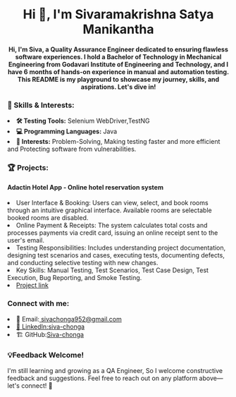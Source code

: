 <h1 align="center">Hi 👋, I'm Sivaramakrishna Satya Manikantha</h1>
<h4 align="center">Hi, I'm Siva, a Quality Assurance Engineer dedicated to ensuring flawless software experiences. I hold a Bachelor of Technology in Mechanical Engineering from Godavari Institute of Engineering and Technology, and I have 6 months of hands-on experience in manual and automation testing. This README is my playground to showcase my journey, skills, and aspirations. Let's dive in!
</h4>
<h3 align="left">🚀 Skills & Interests:</h3>
<li><b>🛠️ Testing Tools:</b> Selenium WebDriver,TestNG</li>
<li><b>💻 Programming Languages:</b> Java</li>
<li><b>🎯 Interests:</b> Problem-Solving, Making testing faster and more efficient and Protecting software from vulnerabilities.</li>
<h3 align="left">🏆 Projects:</h3>
<h4>Adactin Hotel App - Online hotel reservation system</h4>
<li> User Interface & Booking: Users can view, select, and book rooms through an intuitive graphical interface. Available rooms are selectable booked rooms are disabled.</li> 
<li> Online Payment & Receipts: The system calculates total costs and processes payments via credit card, issuing an online receipt sent to the user's email.</li>
<li> Testing Responsibilities: Includes understanding project documentation, designing test scenarios and cases, executing tests, documenting defects, and conducting selective testing with new changes. </li>
<li> Key Skills: Manual Testing, Test Scenarios, Test Case Design, Test Execution, Bug Reporting, and Smoke Testing.</li>
<li><a href="https://github.com/Siva-chonga/Adactin-Project-1" target="_blank">Project link</a></li>
<h3 align="left">Connect with me:</h3>
<li>📧 Email:<a href="https://mail.google.com/mail/sivachonga952@gmail.com/" target="_blank"> sivachonga952@gmail.com</li>
<li>💼 LinkedIn:<a href="https://in.linkedin.com/in/siva-chonga" target="_blank">siva-chonga</a></li>
<li>🏗️ GitHub:<a href="https://github.com/Siva-chonga" target="_blank">Siva-chonga</a></li>
<h3 align="left">💡Feedback Welcome!</h3>
<p>I'm still learning and growing as a QA Engineer, So I welcome constructive feedback and suggestions. Feel free to reach out on any platform above—let's connect! 🚀</p>



